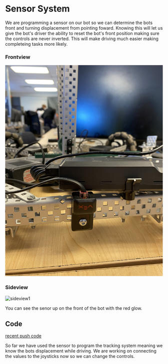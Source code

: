 # Sensor System 

We are programming a sensor on our bot so we can determine the bots front and turning displacement from pointing foward. Knowing this will let us give the bot's driver the ability to reset the bot's front position making sure the controls are never inverted. This will make driving much easier making completeing tasks more likely. 

### Frontview 
![frontview](https://github.com/Luca-Skyline/Ctrl-Alt-Defeat/blob/main/images/SensorFrontview.jpg?raw=true)


### Sideview  
![sideview1](https://github.com/Luca-Skyline/Ctrl-Alt-Defeat/assets/89172997/1e8b9f9d-6b7b-4318-9c48-b6cac9bb2c6a)

You can see the senor up on the front of the bot with the red glow. 

## Code 
[recent push code](https://github.com/Luca-Skyline/Ctrl-Alt-Defeat/blob/main/src/NewNewPlusIntake.v5blocks)

So far we have used the sensor to program the tracking system meaning we know the bots displacement while driving. We are working on connecting the values to the joysticks now so we can change the controls. 
